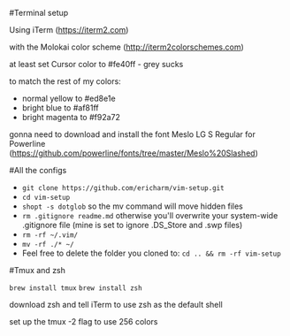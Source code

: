 #Terminal setup

Using iTerm (https://iterm2.com)

with the Molokai color scheme (http://iterm2colorschemes.com)

at least set Cursor color to #fe40ff - grey sucks

to match the rest of my colors:
- normal yellow to #ed8e1e
- bright blue to #af81ff
- bright magenta to #f92a72

gonna need to download and install the font Meslo LG S Regular for Powerline
(https://github.com/powerline/fonts/tree/master/Meslo%20Slashed)

#All the configs

- `git clone https://github.com/ericharm/vim-setup.git`
- `cd vim-setup`
- `shopt -s dotglob` so the mv command will move hidden files
- `rm .gitignore readme.md` otherwise you'll overwrite your system-wide .gitignore file (mine is set to ignore .DS_Store and .swp files)
- `rm -rf ~/.vim/`
- `mv -rf ./* ~/`
- Feel free to delete the folder you cloned to: `cd .. && rm -rf vim-setup`

#Tmux and zsh

`brew install tmux`
`brew install zsh`

download zsh and
tell iTerm to use zsh as the default shell

set up the tmux -2 flag to use 256 colors
